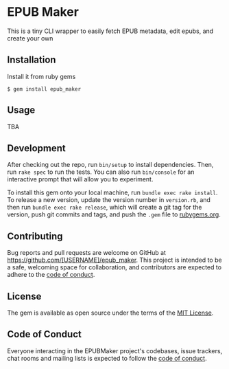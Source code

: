 # EPUB Maker

This is a tiny CLI wrapper to easily fetch EPUB metadata, edit epubs, and create your own

## Installation

Install it from ruby gems

```
$ gem install epub_maker
```

## Usage

TBA

## Development

After checking out the repo, run `bin/setup` to install dependencies. Then, run `rake spec` to run the tests. You can also run `bin/console` for an interactive prompt that will allow you to experiment.

To install this gem onto your local machine, run `bundle exec rake install`. To release a new version, update the version number in `version.rb`, and then run `bundle exec rake release`, which will create a git tag for the version, push git commits and tags, and push the `.gem` file to [rubygems.org](https://rubygems.org).

## Contributing

Bug reports and pull requests are welcome on GitHub at https://github.com/[USERNAME]/epub_maker. This project is intended to be a safe, welcoming space for collaboration, and contributors are expected to adhere to the [code of conduct](https://github.com/[USERNAME]/epub_maker/blob/master/CODE_OF_CONDUCT.md).


## License

The gem is available as open source under the terms of the [MIT License](https://opensource.org/licenses/MIT).

## Code of Conduct

Everyone interacting in the EPUBMaker project's codebases, issue trackers, chat rooms and mailing lists is expected to follow the [code of conduct](https://github.com/[USERNAME]/epub_maker/blob/master/CODE_OF_CONDUCT.md).
